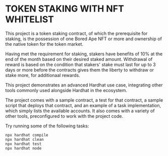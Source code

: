 # TOKEN STAKING WITH NFT WHITELIST

This project is a token staking contract, of which the prerequisite for staking, is the possession of one Bored Ape NFT or more and ownership of the native token for the token market. 

Having met the requirement for staking, stakers have benefits of 10% at the end of the month based on their desired staked amount. Withdrawal of reward is based on the condition that stakers' stake must last for up to 3 days or more before the contracts gives them the liberty to withdraw or stake more, for additionaal rewards.

This project demonstrates an advanced Hardhat use case, integrating other tools commonly used alongside Hardhat in the ecosystem.

The project comes with a sample contract, a test for that contract, a sample script that deploys that contract, and an example of a task implementation, which simply lists the available accounts. It also comes with a variety of other tools, preconfigured to work with the project code.

Try running some of the following tasks:

```shell
npx hardhat compile
npx hardhat clean
npx hardhat test
npx hardhat node
```
